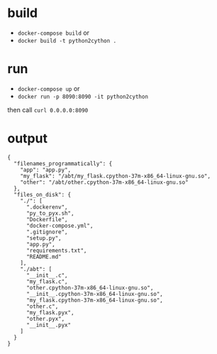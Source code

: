 # build
- `docker-compose build` or
- `docker build -t python2cython .`

# run
- `docker-compose up` or
- `docker run -p 8090:8090 -it python2cython`

then call `curl 0.0.0.0:8090`


# output
```
{
  "filenames_programmatically": {
    "app": "app.py", 
    "my_flask": "/abt/my_flask.cpython-37m-x86_64-linux-gnu.so", 
    "other": "/abt/other.cpython-37m-x86_64-linux-gnu.so"
  }, 
  "files_on_disk": {
    "./": [
      ".dockerenv", 
      "py_to_pyx.sh", 
      "Dockerfile", 
      "docker-compose.yml", 
      ".gitignore", 
      "setup.py", 
      "app.py", 
      "requirements.txt", 
      "README.md"
    ], 
    "./abt": [
      "__init__.c", 
      "my_flask.c", 
      "other.cpython-37m-x86_64-linux-gnu.so", 
      "__init__.cpython-37m-x86_64-linux-gnu.so", 
      "my_flask.cpython-37m-x86_64-linux-gnu.so", 
      "other.c", 
      "my_flask.pyx", 
      "other.pyx", 
      "__init__.pyx"
    ]
  }
}
```
